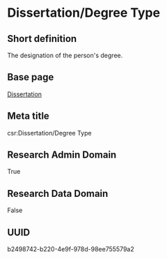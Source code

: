 # Dissertation/Degree Type
## Short definition
The designation of the person's degree.
## Base page
[Dissertation](../Objects/Dissertation.md)
## Meta title
csr:Dissertation/Degree Type
## Research Admin Domain
True
## Research Data Domain
False
## UUID
b2498742-b220-4e9f-978d-98ee755579a2
